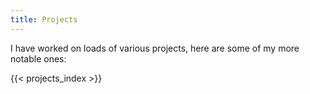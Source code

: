 ```yaml
---
title: Projects
---
```


I have worked on loads of various projects, here are some of my more notable ones:

{{< projects_index >}}
